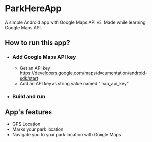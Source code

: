 # ParkHereApp

A simple Android app with Google Maps API v2. Made while learning Google Maps API.  

## How to run this app?

* ### Add Google Maps API key
  * Get an API key
  https://developers.google.com/maps/documentation/android-sdk/start
  * Add an API key as string value named "map_api_key"

* ### Build and run

## App's features
  * GPS Location
  * Marks your park location
  * Navigate you to your park location with Google Maps
